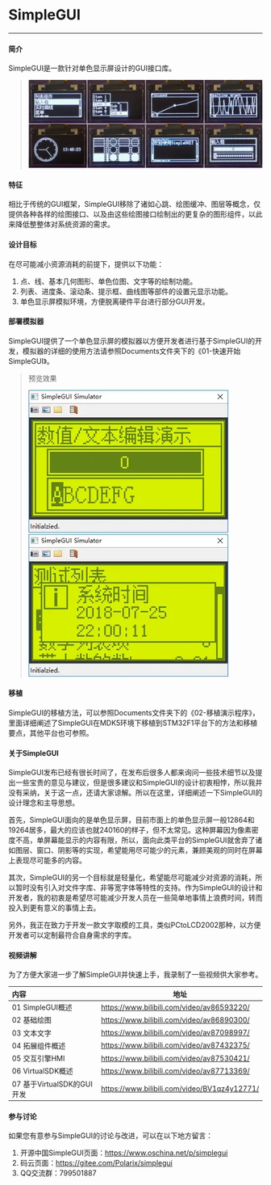 # SimpleGUI

---

#### 简介

SimpleGUI是一款针对单色显示屏设计的GUI接口库。

> ![SimpleGUI在SSD1306主控制器的OLED显示屏上的显示效果](Images/Perview.png "SimpleGUI在SSD1306主控制器的OLED显示屏上的显示效果")

#### 特征

相比于传统的GUI框架，SimpleGUI移除了诸如心跳、绘图缓冲、图层等概念，仅提供各种各样的绘图接口、以及由这些绘图接口绘制出的更复杂的图形组件，以此来降低整整体对系统资源的需求。

#### 设计目标

在尽可能减小资源消耗的前提下，提供以下功能：

1. 点、线、基本几何图形、单色位图、文字等的绘制功能。
2. 列表、进度条、滚动条、提示框、曲线图等部件的设置元显示功能。
3. 单色显示屏模拟环境，方便脱离硬件平台进行部分GUI开发。

#### 部署模拟器

SimpleGUI提供了一个单色显示屏的模拟器以方便开发者进行基于SimpleGUI的开发，模拟器的详细的使用方法请参照Documents文件夹下的《01-快速开始SimpleGUI》。

> 预览效果
> 
> ![模拟器预览1](Images/Simulator01.png "模拟器预览1")
> ![模拟器预览2](Images/Simulator02.png "模拟器预览2")

#### 移植

SimpleGUI的移植方法，可以参照Documents文件夹下的《02-移植演示程序》，里面详细阐述了SimpleGUI在MDK5环境下移植到STM32F1平台下的方法和移植要点，其他平台也可参照。

#### 关于SimpleGUI

SimpleGUI发布已经有很长时间了，在发布后很多人都来询问一些技术细节以及提出一些宝贵的意见与建议，但是很多建议和SimpleGUI的设计初衷相悖，所以我并没有采纳，关于这一点，还请大家谅解。所以在这里，详细阐述一下SimpleGUI的设计理念和主导思想。

首先，SimpleGUI面向的是单色显示屏，目前市面上的单色显示屏一般12864和19264居多，最大的应该也就240160的样子，但不太常见。这种屏幕因为像素密度不高，单屏幕能显示的内容有限，所以，面向此类平台的SimpleGUI就舍弃了诸如图层、窗口、阴影等的实现，希望能用尽可能少的元素，兼顾美观的同时在屏幕上表现尽可能多的内容。

其次，SimpleGUI的另一个目标就是轻量化，希望能尽可能减少对资源的消耗，所以暂时没有引入对文件字库、非等宽字体等特性的支持。作为SimpleGUI的设计和开发者，我的初衷是希望尽可能减少开发人员在一些简单地事情上浪费时间，转而投入到更有意义的事情上去。

另外，我正在致力于开发一款文字取模的工具，类似PCtoLCD2002那种，以方便开发者可以定制最符合自身需求的字库。

#### 视频讲解

为了方便大家进一步了解SimpleGUI并快速上手，我录制了一些视频供大家参考。  

| 内容                    | 地址                                           |
|:--------------------- | -------------------------------------------- |
| 01 SimpleGUI概述        | https://www.bilibili.com/video/av86593220/   |
| 02 基础绘图               | https://www.bilibili.com/video/av86890300/   |
| 03 文本文字               | https://www.bilibili.com/video/av87098997/   |
| 04 拓展组件概述             | https://www.bilibili.com/video/av87432375/   |
| 05 交互引擎HMI            | https://www.bilibili.com/video/av87530421/   |
| 06 VirtualSDK概述       | https://www.bilibili.com/video/av87713369/   |
| 07 基于VirtualSDK的GUI开发 | https://www.bilibili.com/video/BV1qz4y12771/ |

#### 参与讨论

如果您有意参与SimpleGUI的讨论与改进，可以在以下地方留言：

1. 开源中国SimpleGUI页面：https://www.oschina.net/p/simplegui
2. 码云页面：https://gitee.com/Polarix/simplegui
3. QQ交流群：799501887